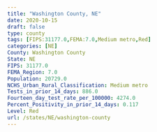 ```yaml
---
title: "Washington County, NE"
date: 2020-10-15
draft: false
type: county
tags: [FIPS:31177.0,FEMA:7.0,Medium metro,Red]
categories: [NE]
County: Washington County
State: NE
FIPS: 31177.0
FEMA_Region: 7.0
Population: 20729.0
NCHS_Urban_Rural_Classification: Medium metro
Tests_in_prior_14_days: 886.0
Fourteen_day_test_rate_per_100000: 4274.0
Percent_Positivity_in_prior_14_days: 0.117
Level: Red
url: /states/NE/washington-county
---
```



